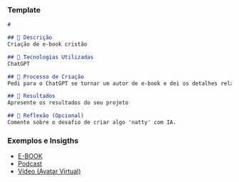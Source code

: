 ### Template

```markdown
# 

## 📒 Descrição
Criação de e-book cristão

## 🤖 Tecnologias Utilizadas
ChatGPT

## 🧐 Processo de Criação
Pedi para o ChatGPT se tornar um autor de e-book e dei os detalhes relacionados a quantidade de capítulos que ele geraria e também pedi para ele criar um personagem chamado Alex que gostava de pregar a Palavra de Deus

## 🚀 Resultados
Apresente os resultados do seu projeto

## 💭 Reflexão (Opcional)
Comente sobre o desafio de criar algo 'natty' com IA.
```

### Exemplos e Insigths

- [E-BOOK](/exemplos/E-BOOK.md)
- [Podcast](/exemplos/PODCAST.md)
- [Vídeo (Avatar Virtual)](/exemplos/VIDEO.md)
